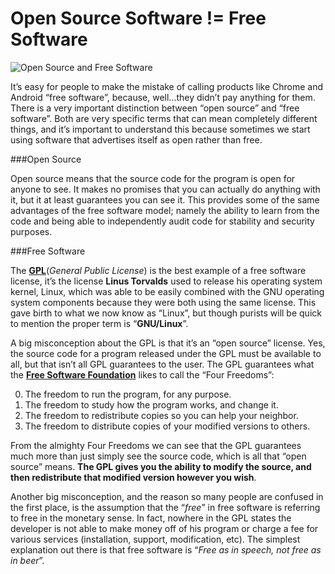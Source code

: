 # Open Source Software != Free Software

![Open Source and Free Software](http://i.imgur.com/e8F8qAK.jpg "Tim Oreilly and Richard Stallman")

It’s easy for people to make the mistake of calling products like Chrome and Android “free software”, because, well...they didn’t pay anything for them. There is a very important distinction between “open source” and “free software”. Both are very specific terms that can mean completely different things, and it’s important to understand this because sometimes we start using software that advertises itself as open rather than free.

###Open Source

Open source means that the source code for the program is open for anyone to see. It makes no promises that you can actually do anything with it, but it at least guarantees you can see it. This provides some of the same advantages of the free software model; namely the ability to learn from the code and being able to independently audit code for stability and security purposes.

###Free Software

The [**GPL**](http://www.gnu.org/copyleft/gpl.html)(*General Public License*) is the best example of a free software license, it’s the license **Linus Torvalds** used to release his operating system kernel, Linux, which was able to be easily combined with the GNU operating system components because they were both using the same license. This gave birth to what we now know as “Linux”, but though purists will be quick to mention the proper term is “**GNU/Linux**”.

A big misconception about the GPL is that it’s an “open source” license. Yes, the source code for a program released under the GPL must be available to all, but that isn’t all GPL guarantees to the user. The GPL guarantees what the [**Free Software Foundation**](http://www.fsf.org/) likes to call the “Four Freedoms”:

0. The freedom to run the program, for any purpose.
1. The freedom to study how the program works, and change it.
2. The freedom to redistribute copies so you can help your neighbor.
3. The freedom to distribute copies of your modified versions to others.

From the almighty Four Freedoms we can see that the GPL guarantees much more than just simply see the source code, which is all that “open source” means. **The GPL gives you the ability to modify the source, and then redistribute that modified version however you wish**.

Another big misconception, and the reason so many people are confused in the first place, is the assumption that the “*free*” in free software is referring to free in the monetary sense. In fact, nowhere in the GPL states the developer is not able to make money off of his program or charge a fee for various services (installation, support, modification, etc). The simplest explanation out there is that free software is “*Free as in speech, not free as in beer*”.

